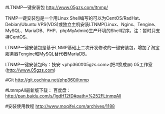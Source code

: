 #LTNMP一键安装包
http://www.05gzs.com/ltnmp/

TNMP一键安装包是一个用Linux Shell编写的可以为CentOS/RadHat、Debian/Ubuntu VPS(VDS)或独立主机安装LTNMP(Linux、Nginx、Tengine、MySQL、MariaDB、PHP、phpMyAdmin)生产环境的Shell程序。注：暂时只支持CentOS。

LTNMP一键安装包是基于LNMP基础上二次开发修改的一键安装包，增加了淘宝服务器Tengine和MySQL替代者MariaDB。

LTNMP一键安装包By：技安 <php360#05gzs.com>(把#换成@)  05工作室(http://www.05gzs.com)

#Git
http://git.oschina.net/php360/ltnmp

#LtnmpAll最新版下载：
百度盘：http://pan.baidu.com/s/1gdH12fD#path=%252FLtnmpAll

#安装使用教程
http://www.moqifei.com/archives/1188
